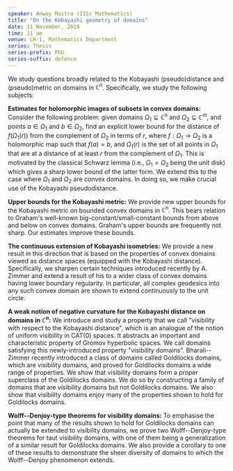 ```yaml
---
speaker: Anwoy Maitra (IISc Mathematics)
title: "On the Kobayashi geometry of domains"
date: 11 November, 2019
time: 11 am
venue: LH-1, Mathematics Department
series: Thesis
series-prefix: PhD
series-suffix: defence
---
```


We study questions broadly related to the Kobayashi (pseudo)distance and
(pseudo)metric on domains in $\mathbb{C}^n$. Specifically, we study the
following subjects:

**Estimates for holomorphic images of subsets in convex domains:**
Consider the following problem: given domains $\Omega_1\varsubsetneq
\mathbb{C}^n$ and $\Omega_2\varsubsetneq \mathbb{C}^m$, and points $a\in
\Omega_1$ and $b \in \Omega_2$, find an explicit lower bound for the
distance of $f(\Omega_1(r))$ from the complement of $\Omega_2$ in terms
of $r$, where $f:\Omega_1\to \Omega_2$ is a holomorphic map such that
$f(a)=b$, and $\Omega_1(r)$ is the set of all points in $\Omega_1$ that
are at a distance of at least $r$ from the complement of $\Omega_1$.
This is motivated by the classical Schwarz lemma (i.e., $\Omega_1 =
\Omega_2$ being the unit disk) which gives a sharp lower bound of the
latter form. We extend this to the case where $\Omega_1$ and $\Omega_2$
are convex domains. In doing so, we make crucial use of the Kobayashi
pseudodistance.

**Upper bounds for the Kobayashi metric:**
We provide new upper bounds for the Kobayashi metric on bounded
convex domains in $\mathbb{C}^n$. This bears relation to Graham's
well-known big-constant/small-constant bounds from above and below on
convex domains. Graham's upper bounds are frequently not sharp. Our
estimates improve these bounds.

**The continuous extension of Kobayashi isometries:**
We provide a new result in this direction that is based on the
properties of convex domains viewed as distance spaces (equipped
with the Kobayashi distance). Specifically, we sharpen certain
techniques introduced recently by A. Zimmer and extend a result of
his to a wider class of convex domains having lower boundary
regularity. In particular, all complex geodesics into any such
convex domain are shown to extend continuously to the unit circle.

**A weak notion of negative curvature for the Kobayashi distance on domains in $\mathbb{C}^n$:**
We introduce and study a property that we call "visibility with
respect to the Kobayashi distance", which is an analogue of the
notion of uniform visibility in CAT(0) spaces. It abstracts an
important and characteristic property of Gromov hyperbolic spaces.
We call domains satisfying this newly-introduced property
"visibility domains". Bharali--Zimmer recently introduced a class
of domains called Goldilocks domains, which are visibility domains,
and proved for Goldilocks domains a wide range of properties. We show
that visibility domains form a proper superclass of the Goldilocks
domains. We do so by constructing a family of domains that are
visibility domains but not Goldilocks domains. We also show that
visibility domains enjoy many of the properties shown to hold for
Goldilocks domains.

**Wolff--Denjoy-type theorems for visibility domains:**
To emphasise the point that many of the results shown to hold for
Goldilocks domains can actually be extended to visibility domains, we
prove two Wolff--Denjoy-type theorems for taut visibility domains, with
one of them being a generalization of a similar result for Goldilocks
domains. We also provide a corollary to one of these results to
demonstrate the sheer diversity of domains to which the Wolff--Denjoy
phenomenon extends.
